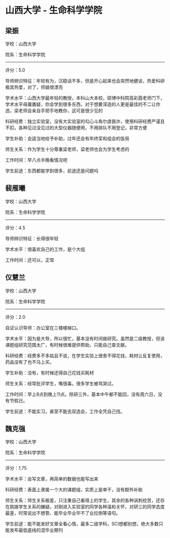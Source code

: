 # 山西大学 - 生命科学学院

## 梁振

学校：山西大学

院系：生命科学学院

* * *

评分：5.0

导师辨识特征：年轻有为，沉稳话不多，但是开心起来也会突然地健谈，热爱科研极其热爱，对了，师娘很漂亮

学术水平：山西大学最年轻的教授，本科山大本校，硕博中科院高彩霞老师门下，学术水平毋庸置疑，你会学到很多东西，对于想要深造的人更是最佳的不二让你选，梁老师会亲自手把手地教你，这可是很少见的

科研经费：独立实验室，没有大实验室的勾心斗角尔虞我诈，使用科研经费严谨且不扣，各种见过没见过的大型仪器随便用，不用排队不用登记，非常方便

学生补助：会适当地给予补助，过年还会有年终奖和组会的饭局

师生关系：作为学生十分尊重梁老师，梁老师也会为学生考虑的

工作时间：早八点半晚看情况吧

学生前途：东西都能学到很多，前途还是问题吗

## 裴雁曦

学校：山西大学

院系：生命科学学院

* * *

评分：4.5

导师辨识特征：长得很年轻

学术水平：很喜欢自己的工作，是个大组

工作时间：还可以，正常

## 仪慧兰

学校：山西大学

院系：生命科学学院

* * *

评分：2.0

自证认识导师：办公室在三楼楼梯口。

学术水平：因为是大导，所以很忙，基本没有时间做研究。虽然是二级教授，但该课题组研究范围太广，有时候很难提供帮助，只能自己查文献。

科研经费：经费多不多姑且不说，在学生实验上很舍不得花钱，耗材让反复使用，药品没有了也不马上买。

学生补助：没有，有时候还得自己花钱买耗材

师生关系：经常批评学生，嘴很毒。很多学生被骂哭过。

工作时间：早上8点到晚上11点。除研三外，基本中午都不能回，没有周六日，没有节假日。

学生前途：不能实习，甚至不能去双选会，工作全凭自己找。

## 魏克强

学校：山西大学

院系：生命科学学院

* * *

评分：1.75

学术水平：会写文章，再简单的数据也能写出来

科研经费：表面上隶属一个大的课题组，实质上是单干，没有额外补助

师生关系：师生关系极差，只注重自己看得上的学生，其余的各种讽刺挖苦，还存在挑拨学生关系的嫌疑。对刚进入实验室的同学各种温和关怀，对研三的同学态度最差，时常说出不想管、能毕业毕业毕不了业拉倒等语句。

学生前途：能不能发好文章全看心情，最多二级学科，SCI想都别想，绝大多数只能发布最低底线的混毕业期刊